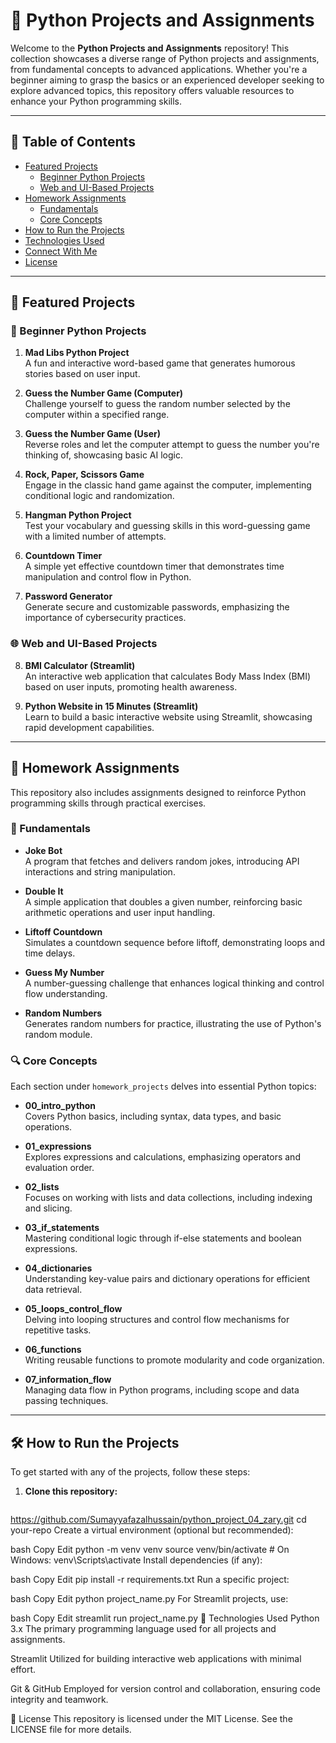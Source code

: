 
# 🚀 Python Projects and Assignments

Welcome to the **Python Projects and Assignments** repository! This collection showcases a diverse range of Python projects and assignments, from fundamental concepts to advanced applications. Whether you're a beginner aiming to grasp the basics or an experienced developer seeking to explore advanced topics, this repository offers valuable resources to enhance your Python programming skills.

---

## 📂 Table of Contents

- [Featured Projects](#-featured-projects)
  - [Beginner Python Projects](#-beginner-python-projects)
  - [Web and UI-Based Projects](#-web-and-ui-based-projects)
- [Homework Assignments](#-homework-assignments)
  - [Fundamentals](#-fundamentals)
  - [Core Concepts](#-core-concepts)
- [How to Run the Projects](#-how-to-run-the-projects)
- [Technologies Used](#-technologies-used)
- [Connect With Me](#-connect-with-me)
- [License](#-license)

---

## 🎯 Featured Projects

### 🐍 Beginner Python Projects

1. **Mad Libs Python Project**  
   A fun and interactive word-based game that generates humorous stories based on user input.

2. **Guess the Number Game (Computer)**  
   Challenge yourself to guess the random number selected by the computer within a specified range.

3. **Guess the Number Game (User)**  
   Reverse roles and let the computer attempt to guess the number you're thinking of, showcasing basic AI logic.

4. **Rock, Paper, Scissors Game**  
   Engage in the classic hand game against the computer, implementing conditional logic and randomization.

5. **Hangman Python Project**  
   Test your vocabulary and guessing skills in this word-guessing game with a limited number of attempts.

6. **Countdown Timer**  
   A simple yet effective countdown timer that demonstrates time manipulation and control flow in Python.

7. **Password Generator**  
   Generate secure and customizable passwords, emphasizing the importance of cybersecurity practices.

### 🌐 Web and UI-Based Projects

8. **BMI Calculator (Streamlit)**  
   An interactive web application that calculates Body Mass Index (BMI) based on user inputs, promoting health awareness.

9. **Python Website in 15 Minutes (Streamlit)**  
   Learn to build a basic interactive website using Streamlit, showcasing rapid development capabilities.

---

## 📝 Homework Assignments

This repository also includes assignments designed to reinforce Python programming skills through practical exercises.

### 📘 Fundamentals

- **Joke Bot**  
  A program that fetches and delivers random jokes, introducing API interactions and string manipulation.

- **Double It**  
  A simple application that doubles a given number, reinforcing basic arithmetic operations and user input handling.

- **Liftoff Countdown**  
  Simulates a countdown sequence before liftoff, demonstrating loops and time delays.

- **Guess My Number**  
  A number-guessing challenge that enhances logical thinking and control flow understanding.

- **Random Numbers**  
  Generates random numbers for practice, illustrating the use of Python's random module.

### 🔍 Core Concepts

Each section under `homework_projects` delves into essential Python topics:

- **00_intro_python**  
  Covers Python basics, including syntax, data types, and basic operations.

- **01_expressions**  
  Explores expressions and calculations, emphasizing operators and evaluation order.

- **02_lists**  
  Focuses on working with lists and data collections, including indexing and slicing.

- **03_if_statements**  
  Mastering conditional logic through if-else statements and boolean expressions.

- **04_dictionaries**  
  Understanding key-value pairs and dictionary operations for efficient data retrieval.

- **05_loops_control_flow**  
  Delving into looping structures and control flow mechanisms for repetitive tasks.

- **06_functions**  
  Writing reusable functions to promote modularity and code organization.

- **07_information_flow**  
  Managing data flow in Python programs, including scope and data passing techniques.

---

## 🛠️ How to Run the Projects

To get started with any of the projects, follow these steps:

1. **Clone this repository:**

   ```bash
  https://github.com/Sumayyafazalhussain/python_project_04_zary.git
   cd your-repo
Create a virtual environment (optional but recommended):

bash
Copy
Edit
python -m venv venv
source venv/bin/activate  # On Windows: venv\Scripts\activate
Install dependencies (if any):

bash
Copy
Edit
pip install -r requirements.txt
Run a specific project:

bash
Copy
Edit
python project_name.py
For Streamlit projects, use:

bash
Copy
Edit
streamlit run project_name.py
🧰 Technologies Used
Python 3.x
The primary programming language used for all projects and assignments.

Streamlit
Utilized for building interactive web applications with minimal effort.

Git & GitHub
Employed for version control and collaboration, ensuring code integrity and teamwork.


📝 License
This repository is licensed under the MIT License. See the LICENSE file for more details.

